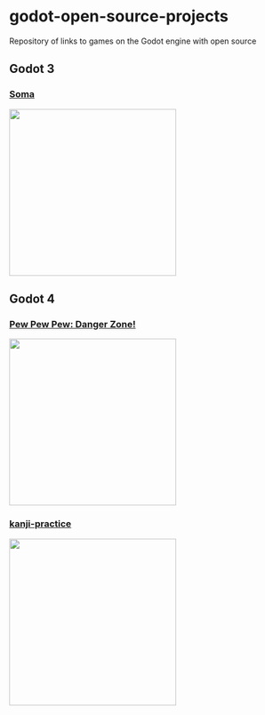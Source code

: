 # godot-open-source-projects
Repository of links to games on the Godot engine with open source

## Godot 3
### [Soma](https://github.com/FelicePollano/Soma)
<img src="https://github.com/AlexeyPe/godot-open-source-projects/assets/70694988/fe294a47-eb0b-4611-8e2d-ce2aca339cfa" width="300" />

## Godot 4
### [Pew Pew Pew: Danger Zone!](https://github.com/foosel/pew-pew-pew-danger-zone)
<img src="https://github.com/AlexeyPe/godot-open-source-games/assets/70694988/abeea5e1-fb82-428d-a458-cc389adcbed2" width="300" />

### [kanji-practice](https://github.com/milana-94888u/kanji-practice)
<img src="" width="300" />
